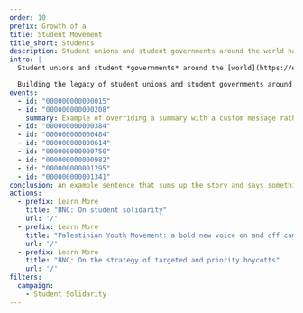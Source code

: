 ```yaml
---
order: 10
prefix: Growth of a
title: Student Movement
title_short: Students
description: Student unions and student governments around the world have organized BDS campaigns in solidarity with Palestinians, building the legacy of student movements in igniting progressive change.
intro: |
  Student unions and student *governments* around the [world](https://example.org) have organized **BDS campaigns** in solidarity with Palestinians, building the legacy of student movements in igniting progressive change.

  Building the legacy of student unions and student governments around the world have organized BDS campaigns in solidarity with Palestinians.
events:
  - id: "000000000000015"
  - id: "000000000000208"
    summary: Example of overriding a summary with a custom message rather than using the headline from the data point.
  - id: "000000000000384"
  - id: "000000000000484"
  - id: "000000000000614"
  - id: "000000000000750"
  - id: "000000000000982"
  - id: "000000000001295"
  - id: "000000000001341"
conclusion: An example sentence that sums up the story and says something about where it’s heading or what next or what the final impact was or something like that.
actions:
  - prefix: Learn More
    title: "BNC: On student solidarity"
    url: '/'
  - prefix: Learn More
    title: "Palestinian Youth Movement: a bold new voice on and off campuses"
    url: '/'
  - prefix: Learn More
    title: "BNC: On the strategy of targeted and priority boycotts"
    url: '/'
filters:
  campaign:
    - Student Solidarity
---
```


